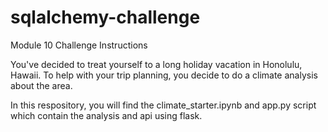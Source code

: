 # sqlalchemy-challenge
Module 10 Challenge
Instructions

You've decided to treat yourself to a long holiday vacation in Honolulu, Hawaii. To help with your trip planning, you decide to do a climate analysis about the area.

In this respository, you will find the climate_starter.ipynb and app.py script which contain the analysis and api using flask. 


